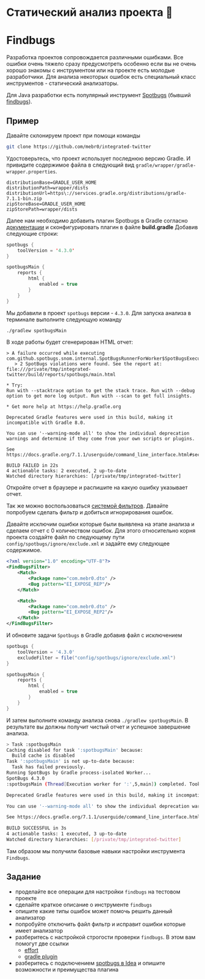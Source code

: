 # Статический анализ проекта 🐞

# Findbugs

Разработка проектов сопровождается различными ошибками. Все ошибки очень тяжело сразу предусмотреть особенно если вы не очень хорошо знакомы с инструментом или на проекте есть молодые разработчики. Для анализа некоторых ошибок есть специальный класс инструментов - статический анализаторы.

Для Java разработки есть популярный инструмент [Spotbugs](https://spotbugs.github.io) (бывший [findbugs](http://findbugs.sourceforge.net)). 

## Пример

Давайте склонируем проект при помощи команды 

```bash
git clone https://github.com/mebr0/integrated-twitter
```

Удостоверьтесь, что проект использует последнюю версию Gradle. И привидите содержимое файла в следующий вид `gradle/wrapper/gradle-wrapper.properties`.

```properties
distributionBase=GRADLE_USER_HOME
distributionPath=wrapper/dists
distributionUrl=https\://services.gradle.org/distributions/gradle-7.1.1-bin.zip
zipStoreBase=GRADLE_USER_HOME
zipStorePath=wrapper/dists
```

Далее нам необходимо добавить плагин Spotbugs в Gradle согласно [документации](https://plugins.gradle.org/plugin/com.github.spotbugs) и сконфигурировать плагин в файле **build.gradle** Добавив следующие строки:

```java
spotbugs {
    toolVersion = '4.3.0'
}

spotbugsMain {
    reports {
        html {
            enabled = true
        }
    }
}
```

Мы добавили в проект `spotbugs` версии - `4.3.0`. Для запуска анализа в терминале выполните следующую команду 

```bash
./gradlew spotbugsMain
```

В ходе работы будет сгенерирован HTML отчет:

```
> A failure occurred while executing com.github.spotbugs.snom.internal.SpotBugsRunnerForWorker$SpotBugsExecutor
   > 2 SpotBugs violations were found. See the report at: file:///private/tmp/integrated-twitter/build/reports/spotbugs/main.html

* Try:
Run with --stacktrace option to get the stack trace. Run with --debug option to get more log output. Run with --scan to get full insights.

* Get more help at https://help.gradle.org

Deprecated Gradle features were used in this build, making it incompatible with Gradle 8.0.

You can use '--warning-mode all' to show the individual deprecation warnings and determine if they come from your own scripts or plugins.

See https://docs.gradle.org/7.1.1/userguide/command_line_interface.html#sec:command_line_warnings

BUILD FAILED in 22s
4 actionable tasks: 2 executed, 2 up-to-date
Watched directory hierarchies: [/private/tmp/integrated-twitter]

```

Откройте отчет в браузере и распишите на какую ошибку указывает отчет. 

Так же можно воспользоваться [системой фильтров](https://spotbugs.readthedocs.io/en/latest/filter.html). Давайте попробуем сделать фильтр и добиться игнорирования ошибок. 

Давайте исключим ошибки которые были выявлена на этапе анализа и сделаем отчет с 0 количеством ошибок. Для этого относительно корня проекта создайте файл по следующему пути `config/spotbugs/ignore/exclude.xml` и задайте ему следующее содержимое.

```xml
<?xml version="1.0" encoding="UTF-8"?>
<FindBugsFilter>
    <Match>
        <Package name="com.mebr0.dto" />
        <Bug pattern="EI_EXPOSE_REP"/>
    </Match>

    <Match>
        <Package name="com.mebr0.dto" />
        <Bug pattern="EI_EXPOSE_REP2"/>
    </Match>
</FindBugsFilter>
```

И обновите задачи `Spotbugs` в Gradle добавив файл с исключением 


```groovy
spotbugs {
    toolVersion = '4.3.0'
    excludeFilter = file("config/spotbugs/ignore/exclude.xml")
}

spotbugsMain {
    reports {
        html {
            enabled = true
        }
    }
}
```

И затем выполните команду анализа снова `./gradlew spotbugsMain`. В результате вы должны получит чистый отчет и успешное завершение анализа.

```bash
> Task :spotbugsMain
Caching disabled for task ':spotbugsMain' because:
  Build cache is disabled
Task ':spotbugsMain' is not up-to-date because:
  Task has failed previously.
Running SpotBugs by Gradle process-isolated Worker...
SpotBugs 4.3.0
:spotbugsMain (Thread[Execution worker for ':',5,main]) completed. Took 1.365 secs.

Deprecated Gradle features were used in this build, making it incompatible with Gradle 8.0.

You can use '--warning-mode all' to show the individual deprecation warnings and determine if they come from your own scripts or plugins.

See https://docs.gradle.org/7.1.1/userguide/command_line_interface.html#sec:command_line_warnings

BUILD SUCCESSFUL in 3s
4 actionable tasks: 1 executed, 3 up-to-date
Watched directory hierarchies: [/private/tmp/integrated-twitter]
```

Там образом мы получили базовые навыки настройки инструмента `Findbugs`.

## Задание

- проделайте все операции для настройки `findbugs` на тестовом проекте
- сделайте краткое описание о инструменте `findbugs`
- опишите какие типы ошибок может помочь решить данный анализатор
- попробуйте отключить файл фильтр и исправит ошибки которые имеет анализатор
- разберитесь с настройкой строгости проверки `findbugs`. В этом вам помогут две ссылки
    - [effort](https://spotbugs.readthedocs.io/en/stable/effort.html)
    - [gradle plugin](https://github.com/spotbugs/spotbugs-gradle-plugin#readme)
- разберитесь с подключением [spotbugs в Idea](https://plugins.jetbrains.com/plugin/14014-spotbugs) и опишите возможности и преимущества плагина